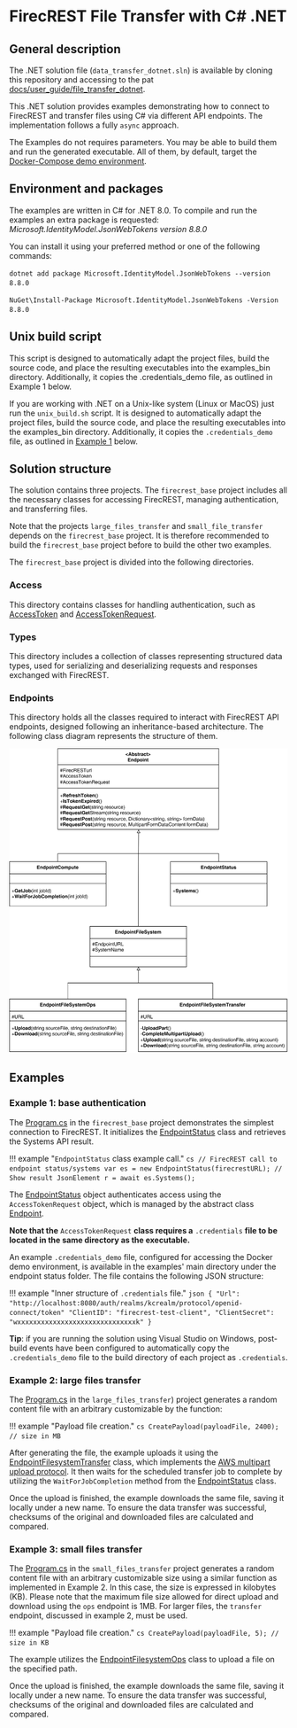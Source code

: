 # FirecREST File Transfer with C# .NET
## General description
The .NET solution file (`data_transfer_dotnet.sln`) is available by cloning this repository and accessing to the pat [docs/user_guide/file_transfer_dotnet](.).

This .NET solution provides examples demonstrating how to connect to FirecREST and transfer files using C# via different API endpoints. The implementation follows a fully `async` approach.

The Examples do not requires parameters. You may be able to build them and run the generated executable. All of them, by default, target the [Docker-Compose demo environment](../../getting_started/README.md#trying-firecrest-in-a-containerised-environment).

## Environment and packages
The examples are written in C# for .NET 8.0. 
To compile and run the examples an extra package is requested: <i>Microsoft.IdentityModel.JsonWebTokens version 8.8.0</i>

You can install it using your preferred method or one of the following commands:

`dotnet add package Microsoft.IdentityModel.JsonWebTokens --version 8.8.0`

`NuGet\Install-Package Microsoft.IdentityModel.JsonWebTokens -Version 8.8.0`

## Unix build script
This script is designed to automatically adapt the project files, build the source code, and place the resulting executables into the examples_bin directory. Additionally, it copies the .credentials_demo file, as outlined in Example 1 below.

If you are working with .NET on a Unix-like system (Linux or MacOS) just run the `unix_build.sh` script.
It is designed to automatically adapt the project files, build the source code, and place the resulting executables into the examples_bin directory. Additionally, it copies the `.credentials_demo` file, as outlined in [Example 1](#example-1-base-authentication) below.

## Solution structure
The solution contains three projects. The `firecrest_base` project includes all the necessary classes for accessing FirecREST, managing authentication, and transferring files.

Note that the projects `large_files_transfer` and `small_file_transfer` depends on the `firecrest_base` project. It is therefore recommended to build the `firecrest_base` project before to build the other two examples.

The `firecrest_base` project is divided into the following directories.
### Access
This directory contains classes for handling authentication, such as [AccessToken](firecrest_base/Access/AccessToken.cs) and [AccessTokenRequest](firecrest_base/Access/AccessTokenRequest.cs).
### Types
This directory includes a collection of classes representing structured data types, used for serializing and deserializing requests and responses exchanged with FirecREST.
### Endpoints
This directory holds all the classes required to interact with FirecREST API endpoints, designed following an inheritance-based architecture. The following class diagram represents the structure of them.

![f7t_authn_basic](../../assets/img/dot_net_class_diagram.svg)

## Examples
### Example 1: base authentication 
The [Program.cs](firecrest_base/Program.cs) in the `firecrest_base` project demonstrates the simplest connection to FirecREST. It initializes the [EndpointStatus](firecrest_base/Endpoints/EndpointStatus.cs) class and retrieves the Systems API result.

!!! example "`EndpointStatus` class example call."
    ```cs
    // FirecREST call to endpoint status/systems
    var es = new EndpointStatus(firecrestURL);
    // Show result
    JsonElement r = await es.Systems();
    ```

The [EndpointStatus](firecrest_base/Endpoints/EndpointStatus.cs) object authenticates access using the `AccessTokenRequest` object, which is managed by the abstract class [Endpoint](firecrest_base/Endpoints/Endpoint.cs).

<b>Note that the</b> `AccessTokenRequest` <b>class requires a</b> `.credentials` <b>file to be located in the same directory as the executable.</b>

An example `.credentials_demo` file, configured for accessing the Docker demo environment, is available in the examples' main directory under the endpoint status folder. The file contains the following JSON structure:

!!! example "Inner structure of `.credentials` file."
    ```json
    {
        "Url": "http://localhost:8080/auth/realms/kcrealm/protocol/openid-connect/token"
        "ClientID": "firecrest-test-client",
        "ClientSecret": "wxxxxxxxxxxxxxxxxxxxxxxxxxxxxxxk"
    }
    ```

<b>Tip</b>: if you are running the solution using Visual Studio on Windows, post-build events have been configured to automatically copy the `.credentials_demo` file to the build directory of each project as `.credentials`.

### Example 2: large files transfer
The [Program.cs](large_files_transfer/Program.cs) in the `large_files_transfer`) project generates a random content file with an arbitrary customizable by the function:

!!! example "Payload file creation."
    ```cs
    CreatePayload(payloadFile, 2400); // size in MB
    ```

After generating the file, the example uploads it using the [EndpointFilesystemTransfer](firecrest_base/Endpoints/EndpointFilesystemTransfer.cs) class, which implements the [AWS multipart upload protocol](https://docs.aws.amazon.com/AmazonS3/latest/userguide/mpuoverview.html). It then waits for the scheduled transfer job to complete by utilizing the `WaitForJobCompletion` method from the [EndpointStatus](firecrest_base/Endpoints/EndpointStatus.cs) class.

Once the upload is finished, the example downloads the same file, saving it locally under a new name. To ensure the data transfer was successful, checksums of the original and downloaded files are calculated and compared.

### Example 3: small files transfer
The [Program.cs](small_files_transfer/Program.cs) in the `small_files_transfer` project generates a random content file with an arbitrary customizable size using a similar function as implemented in Example 2. In this case, the size is expressed in kilobytes (KB). Please note that the maximum file size allowed for direct upload and download using the `ops` endpoint is 1MB. For larger files, the `transfer` endpoint, discussed in example 2, must be used.

!!! example "Payload file creation."
    ```cs
    CreatePayload(payloadFile, 5); // size in KB
    ```

The example utilizes the [EndpointFilesystemOps](firecrest_base/Endpoints/EndpointFilesystemOps.cs) class to upload a file on the specified path.

Once the upload is finished, the example downloads the same file, saving it locally under a new name. To ensure the data transfer was successful, checksums of the original and downloaded files are calculated and compared.

